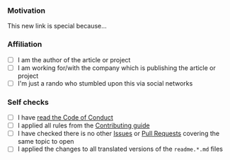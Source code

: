 ### Motivation

<!--

Explain the motivation for adding this link to the current collection. What's special about it?

Note: you can skip this section if you're proposing something as trivial as fixing a typo.

-->

This new link is special because...

### Affiliation

<!-- Please indicate how you are associated with the new proposed content: -->

- [ ] I am the author of the article or project
- [ ] I am working for/with the company which is publishing the article or project
- [ ] I'm just a rando who stumbled upon this via social networks

### Self checks

- [ ] I have [read the Code of Conduct](https://github.com/kdeldycke/awesome-template/blob/main/.github/code-of-conduct.md)
- [ ] I applied all rules from the [Contributing guide](https://github.com/kdeldycke/awesome-template/blob/main/.github/contributing.md)
- [ ] I have checked there is no other [Issues](https://github.com/kdeldycke/awesome-template/issues) or [Pull Requests](https://github.com/kdeldycke/awesome-template/pulls) covering the same topic to open
- [ ] I applied the changes to all translated versions of the `readme.*.md` files
